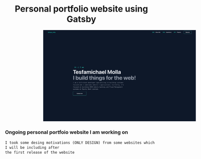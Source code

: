 <p align="center">
<h1 align="center">
    Personal portfolio website using Gatsby
</h1>
  <a style="margin-left: 25%" href="https://tesfamichael.dev">
    <img  alt="PortfolioScreenShot" src="src/assets/images/screen.png" width="600" />
  </a>
</p>



### Ongoing personal portfoio website I am working on 



```
I took some desing motivations (ONLY DESIGN) from some websites which I will be including after
the first release of the website
```